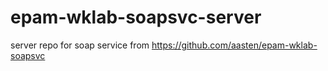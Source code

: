 # epam-wklab-soapsvc-server
server repo for soap service from https://github.com/aasten/epam-wklab-soapsvc
